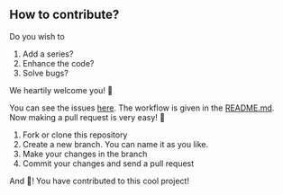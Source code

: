 ## How to contribute?

Do you wish to

1. Add a series?
2. Enhance the code?
3. Solve bugs?

We heartily welcome you! :tada:

You can see the issues [here](https://github.com/athityakumar/tvseries/issues). The workflow is given in the [README.md](https://github.com/athityakumar/tvseries/blob/master/README.md). 
Now making a pull request is very easy! :pizza:

1. Fork or clone this repository
2. Create a new branch. You can name it as you like. 
3. Make your changes in the branch
4. Commit your changes and send a pull request

And :tada:! You have contributed to this cool project!
